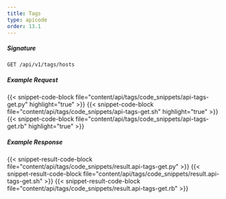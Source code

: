 ```yaml
---
title: Tags
type: apicode
order: 13.1
---
```


##### Signature
`GET /api/v1/tags/hosts`
##### Example Request
{{< snippet-code-block file="content/api/tags/code_snippets/api-tags-get.py" highlight="true" >}}
{{< snippet-code-block file="content/api/tags/code_snippets/api-tags-get.sh" highlight="true" >}}
{{< snippet-code-block file="content/api/tags/code_snippets/api-tags-get.rb" highlight="true" >}}
##### Example Response
{{< snippet-result-code-block file="content/api/tags/code_snippets/result.api-tags-get.py" >}}
{{< snippet-result-code-block file="content/api/tags/code_snippets/result.api-tags-get.sh" >}}
{{< snippet-result-code-block file="content/api/tags/code_snippets/result.api-tags-get.rb" >}}